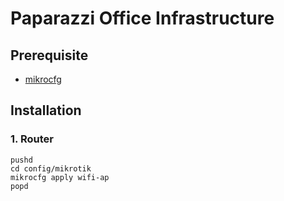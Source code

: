 # Paparazzi Office Infrastructure

## Prerequisite

* [mikrocfg](https://github.com/AenonDynamics/mikrocfg)

## Installation

### 1. Router

```shell
pushd 
cd config/mikrotik
mikrocfg apply wifi-ap
popd 
```
